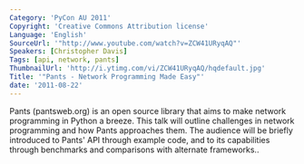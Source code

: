 ```yaml
---
Category: 'PyCon AU 2011'
Copyright: 'Creative Commons Attribution license'
Language: 'English'
SourceUrl: '"http://www.youtube.com/watch?v=ZCW41URyqAQ"'
Speakers: [Christopher Davis]
Tags: [api, network, pants]
ThumbnailUrl: 'http://i.ytimg.com/vi/ZCW41URyqAQ/hqdefault.jpg'
Title: '"Pants - Network Programming Made Easy"'
date: '2011-08-22'
---
```

Pants (pantsweb.org) is an open source library that aims to make network
programming in Python a breeze. This talk will outline challenges in network
programming and how Pants approaches them. The audience will be briefly
introduced to Pants' API through example code, and to its capabilities through
benchmarks and comparisons with alternate frameworks..

